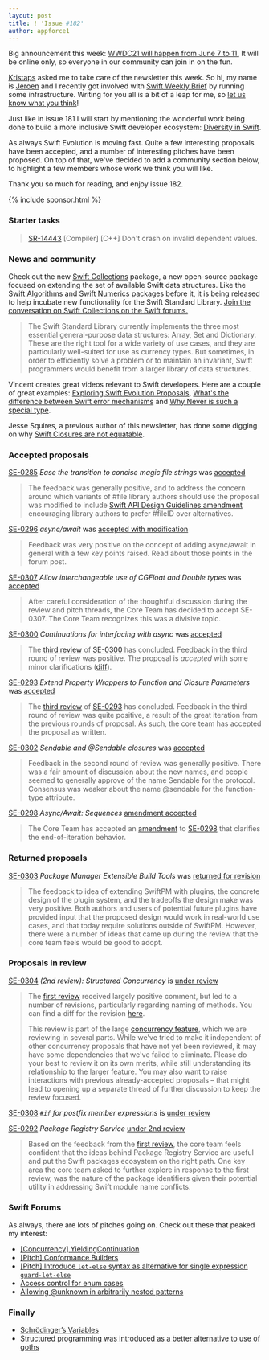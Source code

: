 ```yaml
---
layout: post
title: ! 'Issue #182'
author: appforce1
---
```


Big announcement this week: [WWDC21 will happen from June 7 to 11.](https://developer.apple.com/wwdc21/) It will be online only, so everyone in our community can join in on the fun.

[Kristaps](https://twitter.com/fassko) asked me to take care of the newsletter this week. So hi, my name is [Jeroen](https://appforce1.net/swiftweeklybrief/) and I recently got involved with [Swift Weekly Brief](https://swiftweeklybrief.com/) by running some infrastructure. Writing for you all is a bit of a leap for me, so [let us know what you think](https://twitter.com/swiftlybrief)!

Just like in issue 181 I will start by mentioning the wonderful work being done to build a more inclusive Swift developer ecosystem: [Diversity in Swift](https://swift.org/diversity/).

As always Swift Evolution is moving fast. Quite a few interesting proposals have been accepted, and a number of interesting pitches have been proposed. On top of that, we've decided to add a community section below, to highlight a few members whose work we think you will like.

Thank you so much for reading, and enjoy issue 182.

<!--excerpt-->

{% include sponsor.html %}

### Starter tasks

> [SR-14443](https://bugs.swift.org/browse/SR-14443) [Compiler] [C++] Don't crash on invalid dependent values. 

### News and community

Check out the new [Swift Collections](https://swift.org/blog/swift-collections/) package, a new open-source package focused on extending the set of available Swift data structures. Like the [Swift Algorithms](https://github.com/apple/swift-algorithms) and [Swift Numerics](https://github.com/apple/swift-numerics) packages before it, it is being released to help incubate new functionality for the Swift Standard Library. [Join the conversation on Swift Collections on the Swift forums.](https://forums.swift.org/t/introducing-swift-collections/47169)

> The Swift Standard Library currently implements the three most essential general-purpose data structures: Array, Set and Dictionary. These are the right tool for a wide variety of use cases, and they are particularly well-suited for use as currency types. But sometimes, in order to efficiently solve a problem or to maintain an invariant, Swift programmers would benefit from a larger library of data structures.

Vincent creates great videos relevant to Swift developers. Here are a couple of great examples: [Exploring Swift Evolution Proposals](https://www.youtube.com/watch?v=D8C9jbx0FMU), [What's the difference between Swift error mechanisms](https://www.youtube.com/watch?v=YhaeD8kEjr8) and 
[Why Never is such a special type](https://www.youtube.com/watch?v=6jj5egDNW4M).

Jesse Squires, a previous author of this newsletter, has done some digging on why [Swift Closures are not equatable](https://www.jessesquires.com/blog/2021/04/05/why-swift-closures-are-not-equatable/).

### Accepted proposals

[SE-0285](https://github.com/apple/swift-evolution/blob/master/proposals/0285-ease-pound-file-transition.md) *Ease the transition to concise magic file strings* was [accepted](https://forums.swift.org/t/accepted-se-0285-ease-the-transition-to-concise-magic-file-strings/38516)

> The feedback was generally positive, and to address the concern around which variants of #file library authors should use the proposal was modified to include [Swift API Design Guidelines amendment](https://github.com/apple/swift-evolution/blob/master/proposals/0285-ease-pound-file-transition.md#swift-api-design-guidelines-amendment) encouraging library authors to prefer #fileID over alternatives.

[SE-0296](https://github.com/apple/swift-evolution/blob/main/proposals/0296-async-await.md) *async/await* was [accepted with modification](https://forums.swift.org/t/accepted-with-modification-se-0296-async-await/43318)

> Feedback was very positive on the concept of adding async/await in general with a few key points raised. Read about those points in the forum post.

[SE-0307](https://github.com/apple/swift-evolution/blob/main/proposals/0307-allow-interchangeable-use-of-double-cgfloat-types.md) *Allow interchangeable use of CGFloat and Double types* was [accepted](https://forums.swift.org/t/se-0307-allow-interchangeable-use-of-cgfloat-and-double-types/45756)

> After careful consideration of the thoughtful discussion during the review and pitch threads, the Core Team has decided to accept SE-0307. The Core Team recognizes this was a divisive topic.

[SE-0300](https://github.com/apple/swift-evolution/blob/main/proposals/0300-continuation.md) *Continuations for interfacing with async* was [accepted](https://forums.swift.org/t/accepted-se-0300-continuations-for-interfacing-with-async/47046)

> The [third review](https://forums.swift.org/t/se-0300-third-review-continuations-for-interfacing-async-tasks-with-synchronous-code/45245) of [SE-0300](https://github.com/apple/swift-evolution/blob/main/proposals/0300-continuation.md) has concluded. Feedback in the third round of review was positive. The proposal is *accepted* with some minor clarifications ([diff](https://github.com/apple/swift-evolution/commit/69cfc17651e35a8ac8a6e1480de0443a1fea89d8)).

[SE-0293](https://github.com/apple/swift-evolution/blob/main/proposals/0293-extend-property-wrappers-to-function-and-closure-parameters.md) *Extend Property Wrappers to Function and Closure Parameters* was [accepted](https://forums.swift.org/t/accepted-se-0293-extend-property-wrappers-to-function-and-closure-parameters/47030)

> The [third review](https://forums.swift.org/t/se-0293-third-review-extend-property-wrappers-to-function-and-closure-parameters/46827) of [SE-0293](https://github.com/apple/swift-evolution/blob/main/proposals/0293-extend-property-wrappers-to-function-and-closure-parameters.md) has concluded. Feedback in the third round of review was quite positive, a result of the great iteration from the previous rounds of proposal. As such, the core team has accepted the proposal as written.

[SE-0302](https://github.com/apple/swift-evolution/blob/main/proposals/0302-concurrent-value-and-concurrent-closures.md) *Sendable and @Sendable closures* was [accepted](https://forums.swift.org/t/accepted-se-0302-sendable-and-sendable-closures/45786)

> Feedback in the second round of review was generally positive. There was a fair amount of discussion about the new names, and people seemed to generally approve of the name Sendable for the protocol. Consensus was weaker about the name @sendable for the function-type attribute.

[SE-0298](https://github.com/apple/swift-evolution/blob/main/proposals/0298-asyncsequence.md) *Async/Await: Sequences* [amendment accepted](https://forums.swift.org/t/amendment-se-0298-async-await-sequences/47038)

> The Core Team has accepted an [amendment](https://github.com/apple/swift-evolution/pull/1312) to [SE-0298](https://github.com/apple/swift-evolution/blob/main/proposals/0298-asyncsequence.md) that clarifies the end-of-iteration behavior.

### Returned proposals

[SE-0303](https://github.com/apple/swift-evolution/blob/main/proposals/0303-swiftpm-extensible-build-tools.md) *Package Manager Extensible Build Tools* was [returned for revision](https://forums.swift.org/t/returned-for-revision-se-0303-package-manager-extensible-build-tools/46640)

> The feedback to idea of extending SwiftPM with plugins, the concrete design of the plugin system, and the tradeoffs the design make was very positive. Both authors and users of potential future plugins have provided input that the proposed design would work in real-world use cases, and that today require solutions outside of SwiftPM. However, there were a number of ideas that came up during the review that the core team feels would be good to adopt.

### Proposals in review

[SE-0304](https://github.com/apple/swift-evolution/blob/main/proposals/0304-structured-concurrency.md) *(2nd review): Structured Concurrency* is [under review](https://forums.swift.org/t/se-0304-2nd-review-structured-concurrency/47217)

> The [first review](https://forums.swift.org/t/se-0304-structured-concurrency/) received largely positive comment, but led to a number of revisions, particularly regarding naming of methods. You can find a diff for the revision [here](https://github.com/apple/swift-evolution/compare/9b5e0cbd552b4c8b570aedcb94c0cb72b9f591b0..309f60fcb4f0ad4e1412adb1d0ee9ccaad0419c1#diff-6e3f26a7c1e2c41a13bcf34ef4c7d84625339b2898702f5e0bed0d6e05f1a778).
> 
> This review is part of the large [concurrency feature](https://forums.swift.org/t/swift-concurrency-roadmap/41611), which we are reviewing in several parts. While we've tried to make it independent of other concurrency proposals that have not yet been reviewed, it may have some dependencies that we've failed to eliminate. Please do your best to review it on its own merits, while still understanding its relationship to the larger feature. You may also want to raise interactions with previous already-accepted proposals – that might lead to opening up a separate thread of further discussion to keep the review focused.

[SE-0308](https://github.com/apple/swift-evolution/blob/main/proposals/0308-postfix-if-config-expressions.md) *`#if` for postfix member expressions* is [under review](https://forums.swift.org/t/se-0308-if-for-postfix-member-expressions/47163/2)

[SE-0292](https://github.com/apple/swift-evolution/blob/main/proposals/0292-package-registry-service.md) *Package Registry Service* [under 2nd review](https://forums.swift.org/t/se-0292-2nd-review-package-registry-service/46917)

> Based on the feedback from the [first review](https://forums.swift.org/t/se-0292-package-registry-service/), the core team feels confident that the ideas behind Package Registry Service are useful and put the Swift packages ecosystem on the right path. One key area the core team asked to further explore in response to the first review, was the nature of the package identifiers given their potential utility in addressing Swift module name conflicts.

### Swift Forums

As always, there are lots of pitches going on. Check out these that peaked my interest:

* [[Concurrency] YieldingContinuation](https://forums.swift.org/t/concurrency-yieldingcontinuation/47126)
* [[Pitch] Conformance Builders](https://forums.swift.org/t/pitch-conformance-builders/46980)
* [[Pitch] Introduce `let-else` syntax as alternative for single expression `guard-let-else`](https://forums.swift.org/t/pitch-introduce-let-else-syntax-as-alternative-for-single-expression-guard-let-else/46989)
* [Access control for enum cases](https://forums.swift.org/t/access-control-for-enum-cases/47142)
* [Allowing @unknown in arbitrarily nested patterns](https://forums.swift.org/t/allowing-unknown-in-arbitrarily-nested-patterns/47224)

### Finally

* [Schrödinger’s Variables](https://forums.swift.org/t/schrodingers-variables/47108)
* [Structured programming was introduced as a better alternative to use of goths](https://twitter.com/AirspeedSwift/status/1377319786833707009)

